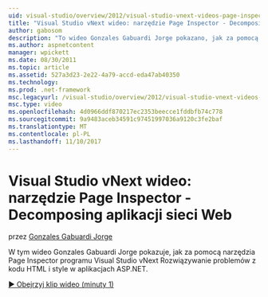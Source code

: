```yaml
---
uid: visual-studio/overview/2012/visual-studio-vnext-videos-page-inspector-decomposing-your-web-application
title: "Visual Studio vNext wideo: narzędzie Page Inspector - Decomposing aplikacji sieci Web | Dokumentacja firmy Microsoft"
author: gabosom
description: "To wideo Gonzales Gabuardi Jorge pokazano, jak za pomocą narzędzia Page Inspector programu Visual Studio vNext Rozwiązywanie problemów z kodu HTML i style w aplikacji ASP.NET..."
ms.author: aspnetcontent
manager: wpickett
ms.date: 08/30/2011
ms.topic: article
ms.assetid: 527a3d23-2e22-4a79-accd-eda47ab40350
ms.technology: 
ms.prod: .net-framework
msc.legacyurl: /visual-studio/overview/2012/visual-studio-vnext-videos-page-inspector-decomposing-your-web-application
msc.type: video
ms.openlocfilehash: 4d0966ddf870217ec2353beecce1fddbfb74c778
ms.sourcegitcommit: 9a9483aceb34591c97451997036a9120c3fe2baf
ms.translationtype: MT
ms.contentlocale: pl-PL
ms.lasthandoff: 11/10/2017
---
```

<a name="visual-studio-vnext-videos-page-inspector---decomposing-your-web-application"></a>Visual Studio vNext wideo: narzędzie Page Inspector - Decomposing aplikacji sieci Web
====================
przez [Gonzales Gabuardi Jorge](https://github.com/gabosom)

W tym wideo Gonzales Gabuardi Jorge pokazuje, jak za pomocą narzędzia Page Inspector programu Visual Studio vNext Rozwiązywanie problemów z kodu HTML i style w aplikacjach ASP.NET.

[&#9654; Obejrzyj klip wideo (minuty 1)](https://channel9.msdn.com/Blogs/ASP-NET-Site-Videos/visual-studio-vnext-videos-page-inspector-decomposing-your-web-application)
